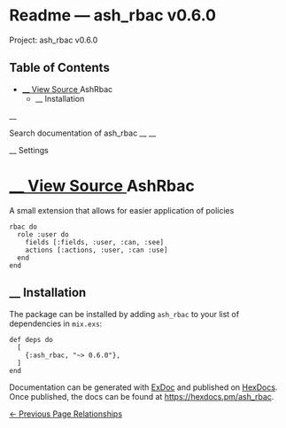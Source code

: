 # Readme — ash_rbac v0.6.0

Project: ash_rbac v0.6.0

## Table of Contents

- [ __ View Source ](external_link) AshRbac
  - __ Installation

__

Search documentation of ash_rbac __ __

__ Settings

#  [ __ View Source ](external_link) AshRbac

A small extension that allows for easier application of policies
    
    
    rbac do
      role :user do
        fields [:fields, :user, :can, :see]
        actions [:actions, :user, :can :use]
      end
    end

##  __ Installation

The package can be installed by adding `ash_rbac` to your list of dependencies in `mix.exs`:
    
    
    def deps do
      [
        {:ash_rbac, "~> 0.6.0"},
      ]
    end

Documentation can be generated with [ExDoc](external_link) and published on [HexDocs](external_link). Once published, the docs can be found at <https://hexdocs.pm/ash_rbac>.

[ ← Previous Page  Relationships  ](external_link)
